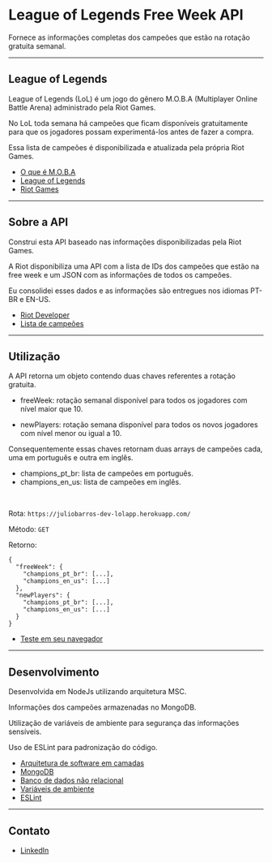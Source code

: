 # League of Legends Free Week API

Fornece as informações completas dos campeões que estão na rotação gratuita semanal.

<hr>

## League of Legends

League of Legends (LoL) é um jogo do gênero M.O.B.A (Multiplayer Online Battle Arena) administrado pela Riot Games.

No LoL toda semana há campeões que ficam disponíveis gratuitamente para que os jogadores possam experimentá-los antes de fazer a compra.

Essa lista de campeões é disponibilizada e atualizada pela própria Riot Games.

- [O que é M.O.B.A](https://www.significados.com.br/moba/)
- [League of Legends](https://www.leagueoflegends.com/pt-br/)
- [Riot Games](https://www.riotgames.com/pt-br)

<hr>

## Sobre a API

Construi esta API baseado nas informações disponibilizadas pela Riot Games.

A Riot disponibiliza uma API com a lista de IDs dos campeões que estão na
free week e um JSON com as informações de todos os campeões.

Eu consolidei esses dados e as informações são entregues nos idiomas PT-BR e EN-US.

- [Riot Developer](https://developer.riotgames.com/apis#champion-v3)
- [Lista de campeões](http://ddragon.leagueoflegends.com/cdn/11.24.1/data/pt_BR/champion.json)

<hr>

## Utilização

A API retorna um objeto contendo duas chaves referentes a rotação gratuita.


- freeWeek: rotação semanal disponível para todos os jogadores com nível maior que 10.
  
- newPlayers: rotação semana disponível para todos os novos jogadores com nível menor ou igual a 10.

Consequentemente essas chaves retornam duas arrays de campeões cada, uma em português e outra em inglês.

- champions_pt_br: lista de campeões em português.
- champions_en_us: lista de campeões em inglês.

<br>

Rota: `https://juliobarros-dev-lolapp.herokuapp.com/`

Método: `GET`

Retorno: 

    {
      "freeWeek": {
        "champions_pt_br": [...],
        "champions_en_us": [...]
      },
      "newPlayers": {
        "champions_pt_br": [...],
        "champions_en_us": [...]
      }
    }


- [Teste em seu navegador](https://juliobarros-dev-lolapp.herokuapp.com/)

<hr>

## Desenvolvimento

Desenvolvida em NodeJs utilizando arquitetura MSC.

Informações dos campeões armazenadas no MongoDB.

Utilização de variáveis de ambiente para segurança das informações sensíveis.

Uso de ESLint para padronização do código.

- [Arquitetura de software em camadas](https://pt.wikipedia.org/wiki/Arquitetura_multicamada)
- [MongoDB](https://www.mongodb.com/)
- [Banco de dados não relacional](https://docs.microsoft.com/pt-br/azure/architecture/data-guide/big-data/non-relational-data)
- [Variáveis de ambiente](https://pt.wikipedia.org/wiki/Vari%C3%A1vel_de_ambiente)
- [ESLint](https://eslint.org/)

<hr>

## Contato

- [LinkedIn](https://www.linkedin.com/in/juliobnascimento/)
  